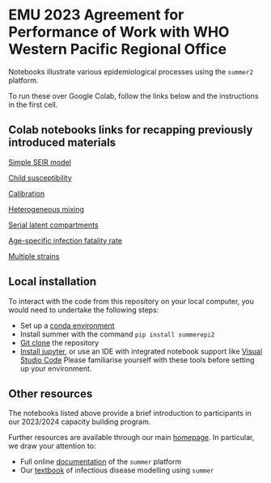 # EMU 2023 Agreement for Performance of Work with WHO Western Pacific Regional Office

Notebooks illustrate various epidemiological processes using the `summer2` platform.

To run these over Google Colab, follow the links below and the instructions in the first cell.

## Colab notebooks links for recapping previously introduced materials
[Simple SEIR model](https://colab.research.google.com/github/monash-emu/wpro-working/blob/main/recap/01-seir-model.ipynb)

[Child susceptibility](https://colab.research.google.com/github/monash-emu/wpro-working/blob/main/recap/02-child-suscept.ipynb)

[Calibration](https://colab.research.google.com/github/monash-emu/wpro-working/blob/main/recap/02_basic_calibration.ipynb)

[Heterogeneous mixing](https://colab.research.google.com/github/monash-emu/wpro-working/blob/main/recap/03-hetero-mix.ipynb)

[Serial latent compartments](https://colab.research.google.com/github/monash-emu/wpro-working/blob/main/recap/04-serial-latent-comps.ipynb)

[Age-specific infection fatality rate](https://colab.research.google.com/github/monash-emu/wpro-working/blob/main/recap/05-age-specific-ifr.ipynb)

[Multiple strains](https://colab.research.google.com/github/monash-emu/wpro-working/blob/main/recap/06-multi-strain.ipynb)

## Local installation
To interact with the code from this repository on your local computer, you would need to undertake the following steps:
- Set up a [conda environment](https://conda.io/projects/conda/en/latest/user-guide/getting-started.html)
- Install summer with the command `pip install summerepi2`
- [Git clone](https://docs.github.com/en/repositories/creating-and-managing-repositories/cloning-a-repository) the repository
- [Install jupyter](https://jupyter.org/install), or use an IDE with integrated notebook support like [Visual Studio Code](https://code.visualstudio.com/download)
Please familiarise yourself with these tools before setting up your environment.

## Other resources
The notebooks listed above provide a brief introduction to participants in our
2023/2024 capacity building program.

Further resources are available through our main 
[homepage](https://monash-emu.github.io).
In particular, we draw your attention to:
- Full online [documentation](https://summer2.readthedocs.io/en/latest/) of the `summer` platform
- Our [textbook](https://github.com/monash-emu/summer-textbook) of infectious disease modelling using `summer`
